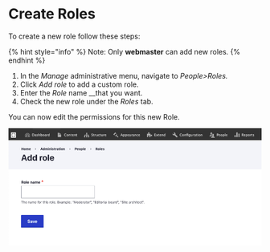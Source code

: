 # Create Roles

To create a new role follow these steps:

{% hint style="info" %}
Note: Only **webmaster** can add new roles. 
{% endhint %}

1. In the _Manage_ administrative menu, navigate to _People&gt;Roles._
2. Click _Add role_ to add a custom role.
3. Enter the _Role_ name __that you want.
4. Check the new role under the _Roles_ tab.

You can now edit the permissions for this new Role.

![](../../.gitbook/assets/2020-07-13_16-54-08.png)



